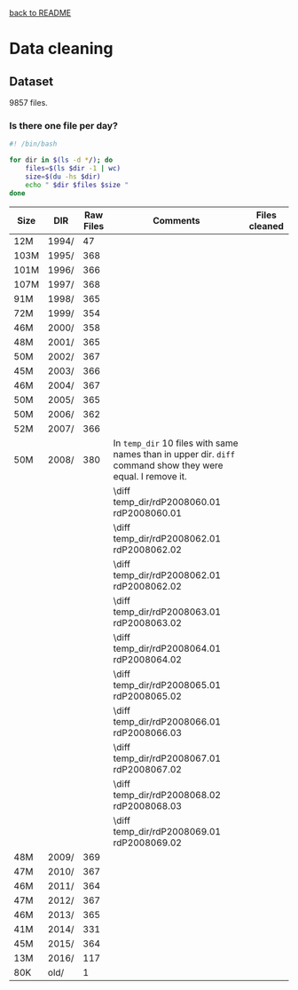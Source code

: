 [back to README](https://github.com/luismiguelcasadodiaz/Helio_Sentinel_Crew/tree/main)
# Data cleaning
## Dataset 
9857 files.

### Is there one file per day?
```bash
#! /bin/bash

for dir in $(ls -d */); do
	files=$(ls $dir -1 | wc)
	size=$(du -hs $dir)
	echo " $dir $files $size "
done
```


|Size| DIR   | Raw Files|Comments|Files cleaned|
|-----|------|------|----------------|-----|
|12M	|1994/ |47|||
|103M	|1995/ |368|||
|101M	|1996/ |366|||
|107M	|1997/ |368|||
|91M	|1998/ |365|||
|72M	|1999/ |354|||
|46M	|2000/ |358|||
|48M	|2001/ |365|||
|50M	|2002/ |367|||
|45M	|2003/ |366|||
|46M	|2004/ |367|||
|50M	|2005/ |365|||
|50M	|2006/ |362|||
|52M	|2007/ |366|||
|50M	|2008/ |380|In `temp_dir` 10 files with same names than in upper dir. `diff` command show they were equal. I remove it. ||
||||\diff temp_dir/rdP2008060.01 rdP2008060.01 ||
||||\diff temp_dir/rdP2008062.01 rdP2008062.02 ||
||||\diff temp_dir/rdP2008062.01 rdP2008062.02 ||
||||\diff temp_dir/rdP2008063.01 rdP2008063.02 ||
||||\diff temp_dir/rdP2008064.01 rdP2008064.02 ||
||||\diff temp_dir/rdP2008065.01 rdP2008065.02 ||
||||\diff temp_dir/rdP2008066.01 rdP2008066.03 ||
||||\diff temp_dir/rdP2008067.01 rdP2008067.02 ||
||||\diff temp_dir/rdP2008068.02 rdP2008068.03 ||
||||\diff temp_dir/rdP2008069.01 rdP2008069.02|||
|48M	|2009/ |369|||
|47M	|2010/ |367|||
|46M	|2011/ |364|||
|47M	|2012/ |367|||
|46M	|2013/ |365|||
|41M	|2014/ |331|||
|45M	|2015/ |364|||
|13M	|2016/ |117|||
|80K	|old/ |1|||

